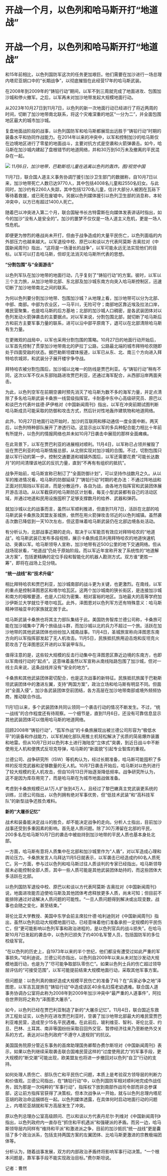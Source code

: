 # 开战一个月，以色列和哈马斯开打“地道战”

# 开战一个月，以色列和哈马斯开打“地道战”

和15年前相比，以色列国防军这次的任务更加艰巨。他们需要在加沙进行一场总理内塔尼亚胡口中的“长期战争”，以彻底摧毁在此经营17年的哈马斯武装。

在2008年到2009年的“铸铅行动”期间，以军不到三周就完成了地面进攻、包围加沙城和停火撤军。之后，以军再未对加沙地带发起大规模地面行动。

从2023年10月27日到11月7日，以色列的新一次地面行动已经进行了将近两周的时间，切断了加沙地带南北联系，将这个灾难深重的地区“一分为二”，并全面包围地区最大的城市加沙城。

复盘地面战阶段的战事，以色列国防军和哈马斯都展现出远胜于“铸铅行动”时期的装备水平和协同作战能力。在2014年以来的冲突中，以军和控制加沙的哈马斯仅在边境地区进行了零星的地面战斗，主要对抗方式是空袭和火箭弹袭击。如今，哈马斯在加沙城内建起了盘根错节的地道网络，并和30万到50万未及撤离的平民混杂在一起。

![](https://inews.gtimg.com/om_bt/OeANrAappiMInsWUlVM6eiVBK5x6iWMR96GXEn_LfX9BAAA/1000)
_11月6日，加沙地带，巴勒斯坦儿童在逃离以色列的轰炸。图/视觉中国_

11月7日，联合国人道主义事务协调厅援引加沙卫生部门的数据称，自10月7日以来，加沙地带死亡人数已达9770人，其中包括4008名儿童和2550名妇女。与此同时，加沙约有2260人失踪，其中包括1270名儿童，估计大部分人被困在瓦砾下等待着救援，或已死在废墟中。另据以色列媒体援引以色列卫生部的消息称，本轮冲突中，以方已有超过1400人死亡。

随着巴以冲突进入第二个月，联合国秘书长古特雷斯在向媒体发表讲话时指出，如今的加沙“没有人是安全的”。加沙的噩梦不仅仅是一场人道主义危机，更是一场人性危机。

即便更为惨烈的巷战尚未开打，但由于战争造成的大量平民伤亡，以色列面临的内外部压力也越来越大。以军退役中校、原巴以和谈以方代表阿莫斯·吉奥拉对《中国新闻周刊》指出，“这将是一场漫长的战争”，以军可能永远无法实现他们的目标。以军可以打击哈马斯，但却无法消灭哈马斯所代表的思想。

**“分割包围”与“全面游击”**

以色列军队在加沙地带的地面行动，几乎复刻了“铸铅行动”的方案。彼时，以军以三个主力旅，从加沙地带北部、东北部及加沙城东南方向突入哈马斯控制区，迅速切断了加沙地带南北之间的联系。

为何以色列要分割加沙地带、包围加沙城？从地理上看，加沙地带可以分为北部、中部、南部。中部为农业区，一马平川，无险可守；南部地区靠近埃及拉法口岸，难民营聚集，也是哈马斯的后方基地；北部的加沙城人口稠密，是各武装团体对以色列发动火箭弹袭击的主要据点。对以军来说，分割包围北部，就切断了哈马斯后方和前方主要军事力量的联系，进可以沿中部平原南下，退可以在北部清除哈马斯有生力量。

在更微观的战局中，以军也采用分割包围的策略。10月27日的地面行动开始后，以军首先控制了贯穿加沙地带南北的萨拉丁公路，公路最北端的城市拜特哈农随即处于四面受敌的状态。据巴勒斯坦媒体报道，以军已从东、北、南三个方向进入拜特哈农城郊，和武装分子展开楼宇争夺战。

拜特哈农被分割包围后，加沙城以北唯一的防线是贾巴利亚。与“铸铅行动”稍有不同，这次以军不仅从东部陆路进攻贾巴利亚，还通过海军配合，从西部沿岸两面夹击。

为此，以色列空军在前期空袭时预先消灭了哈马斯为数不多的海军力量，并定点清除了多名哈马斯武装卡桑旅一线营级指挥官。卡耐基中东中心高级研究员、原巴以和谈巴方代表叶兹德·萨伊格对《中国新闻周刊》指出，以军在冲突前期试图判断哈马斯成员可能采取的防御和攻击方式，然后针对性地轰炸建筑物和地道网络。

此外，10月27日地面行动开始时，加沙的互联网和移动通信一度全面中断。两天后，以色列特种部队展开了渗透行动。这显示出以军的多兵种配合能力相比十年前有所提升，以色列的情报网络也并未如10月7日袭击中展现的那样全面瘫痪。

在此背景下，以军在贾巴利亚的进展相对顺利。11月4日，以军称已占领并摧毁了设在贾巴利亚的哈马斯情报总部，从北侧实现对加沙城的合围。不过，切割包围只是以军行动的第一步。控制交通要道和城镇外围后，以军还需要花费“可能长达数月”的时间清理该地区的反抗力量，直到“不再有有组织的抵抗”。

战争开始前，哈马斯宣称已制订了“全面防御计划”，可以坚持作战数月之久。从以军的推进情况看，哈马斯的防御延续了“铸铅行动”时期的老办法：不通过阵地战和正面对抗阻挡以军前进，而是分散运作，各自为战，由各地方指挥官和武装团体展开游击活动。从以军截获的哈马斯防区计划看，每支小型武装都有自己的活动区域，并通过地道和民用设施囤积了足够支撑数月的给养、武器和弹药。

就加沙城以北的战事而言，虽然以军顺利推进，但直到11月7日，活跃在北部的哈马斯武装卡桑旅及其盟友圣城旅，依然在用火箭弹攻击邻近的以色列城镇。虽然袭击次数已降低到一天10次左右，但这意味着哈马斯武装仍在北部边境各处活动。

有分析认为，北部战事近期的走向，取决于以军能否有效应对拜特哈农的“地道战”。哈马斯武装已发布多段视频，展示卡桑旅成员利用拜特哈农的地道快速机动、突袭以军。哈马斯领导人宣称，加沙地带有近500公里的地下交通网络。但从战场现状看，“地道战”仍处于原始阶段。而以军近年宣称开发了系统性的“地道解决方案”，包括更精确的定位手段和智能化的机器人勘测方式。双方谁“更胜一筹”，即将在战场上见分晓。

**“统一战线”和“技术升级”**

相比拜特哈农和贾巴利亚，加沙城南部的战斗更为关键，也更激烈。在南线，以军的重点是控制泽图恩区和塔尔哈瓦区。这两个加沙城南的狭长街区，是连接加沙城和南方的咽喉要道，也是人口较为密集、相对富裕的地区。当地最大的高等学府加沙伊斯兰大学就位于塔尔哈瓦。此外，泽图恩对以色列军方还有特殊意义：哈马斯精神领袖亚辛的家族就定居于此。

哈马斯武装卡桑旅也将其主力部队集结于此。美国防务智库兰德公司称，卡桑旅可能在加沙城集中了两个旅级战斗群，而加沙城以北的兵力不超过一个旅。活跃在加沙地带的其他武装团体也纷纷加入城南战事。11月4日，圣城旅宣称向泽图恩东南方向的以军指挥部发起了无人机攻击。11月5日，民族抵抗旅用迫击炮和反坦克火箭攻击了在泽图恩区开进的以军装甲车队。

值得注意的是，这些较大规模的反击行动集中在泽图恩区靠近边境的东南方，也即以军南线行动的“起点”。这意味着虽然以军宣称从南线陆路包围了加沙城，但对一线士兵来说，这条战线并没有“安全的地方”。

卡桑旅和其他武装团体密切配合，也是这次战事的新特征。民族抵抗旅属于巴勒斯坦武装团体中的激进左翼，支持“两国方案”，政治立场和哈马斯有明显不同。但面对“全面入侵”，加沙各武装团体空前团结，各方高层在加沙地带南部或境外频频协商，推动联合作战。

11月1日以来，多个武装团体共同认领同一个袭击行动的情况不断发生。不过，“统一战线”的合作程度还有待观察。一个细节是，直到11月6日，还没有可靠信息显示其他武装团体可以借用哈马斯的地道网络。

回顾2008年“铸铅行动”，“孤军作战”的卡桑旅展现出被兰德公司形容为“极低水平”的装备和作战能力，以军机械化部队用推土机轻松解决了劣质的简易爆炸装置和地雷。但从10月7日对以色列本土进行海陆空“立体式”突袭，到近日战斗中不断使用无人机和便携式反坦克导弹，哈马斯的“新面貌”引起专业智库的重视。

兰德公司、战争研究所（ISW）等机构认为，经过长期准备，哈马斯可能囤积了多样的反坦克武器和足够数量的无人机。10月7日袭击开始后，哈马斯对以色列进行了较大规模的无人机攻击，但自10月13日开始逐渐降低频率。战争研究所认为，这不是因为库存用完了，而是哈马斯在为城市地面战做准备。

考虑到卡桑旅规模已从1万人扩张到4万人，且经过了黎巴嫩真主党武装更系统的训练，兰德公司指出，以色列拥有绝对军事优势，但“低技术武装”和“高科技军队”的新型战争还胜负难料。

**新的“大屠杀记忆”**

战术和装备能决定战斗的胜负，却不能决定战争的走向。分析人士指出，目前加沙战事还受到多重因素的影响。首先是人质问题。除了30万滞留在北部的平民，200多名在哈马斯10月7日的袭击中被劫持到加沙地带的平民人质也基本身处北部。

一方面，哈马斯有意将人质集中在北部和加沙城里作为“人盾”，对以军造成心理和舆论压力。卡桑旅发言人乌拜达11月5日就表示，以军袭击已经造成约60名人质死亡。另一方面，参与过以色列和哈马斯过往人质谈判的专家已经指出，哈马斯领导层未必能控制全部人质，其中一些人质可能是其他武装团体劫持的，而这些团体大多活跃在北部。

以色列国防军退役中校、原巴以和谈以方代表阿莫斯·吉奥拉对《中国新闻周刊》说，地面进攻能否迫使哈马斯及其他团体考虑释放更多人质，尚未可知；但目前不能排除通过对话解决人质问题的可能性。“一旦人质问题得到解决或出现变数，战事也会随之变化，甚至结束。”

哥伦比亚大学教授、美国中东学会前主席拉什德·哈利迪则对《中国新闻周刊》指出，虽然以色列启动大规模地面行动，已经意味着他们准备承担一定规模的平民伤亡，但“更可能影响以色列军事和政治进程的，是以色列官兵的战斗损失”。在哈马斯10月7日发起的袭击中，以色列已损失了约400名军警人员，包括国防军的多位校级军官。

“在以色列的历史上，自1973年以来的半个世纪，他们都没有遭受过如此严重的军事损失。”哈利迪说。兰德公司亦指出，以色列自2009年以来从未对加沙发动大规模地面行动，也是为了“尽可能争取部队零伤亡”。如果以色列士兵的伤亡超过领导层评估的“可接受范围”，以军可能提前结束大规模地面行动，采取其他军事方案。

但问题是：以色列真的做好造成大规模平民伤亡的准备了吗？在“兵家必争之地”泽图恩，以军吉瓦提旅在“铸铅行动”中造成该区40余名妇孺老幼遇难。联合国人道事务协调办公室将此称为2008年到2009年加沙冲突中“最严重的人道事件”，阿拉伯世界则将之称为“泽图恩大屠杀”。

如今，以色列已经在贾巴利亚制造了新的“大屠杀记忆”。11月4日，联合国近东救济工程处证实，以色列在进攻贾巴利亚时，空袭了加沙地带北部最大的难民营贾巴利亚难民营，造成至少15名平民遇难。在此前后，玻利维亚、智利、哥伦比亚、约旦、巴林、土耳其、南非等国纷纷采取召回外交官、暂停经济往来乃至断绝外交关系的方式，表达对以色列政府“不遵守人道规则”的抗议。

美国国务院原分管近东事务的首席助理国务卿帮办费尔斯坦对《中国新闻周刊》表示，如果以色列继续采取袭击联合国难民营这样的“过度使用武力”的军事手段，更大规模的“断交潮”可能出现，欧美盟友也将进一步撤回对以色列“自卫”行动的支持。

如何处理人质伤亡、部队伤亡和平民伤亡问题，本质上是考验双方领导层的判断力和价值观。兰德公司指出，在“铸铅行动”中，以色列国防军相对顺利地完成作战任务，因为那是一次纯粹的“军事行动”，指挥权下放到南部作战司令部而非总参谋部，这让前方指挥官获得了决策权。但本次战争从一开始，就与以色列总理内塔尼亚胡的政治命运捆绑在一起。以色列媒体透露，在具体何时启动地面行动的问题上，内塔尼亚胡就和军方高层发生了冲突。

原以色列总理办公室高级顾问、巴以和谈以方代表丹尼尔·列维对《中国新闻周刊》指出，以色列政府内一直存在“抓住和平机遇派”和强硬派的矛盾。而另一边，哈马斯领导层内同样有“维持和平派”和激进派之争，目前的加沙抵抗“统一战线”更是囊括了多个政治派系，包括支持两国方案的左翼团体、比哈马斯更激进的宗教极端团体等。

分析认为，随着战事发展，双方的内部政治矛盾终将影响军事行动决策。“一个根本问题是，靠军事手段不能实现政治目标。”费尔斯坦说。

记者：曹然

